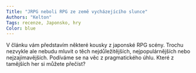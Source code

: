 ```yaml
---
Title: "JRPG neboli RPG ze země vycházejícího slunce"
Authors: "Kelton"
Tags: recenze, Japonsko, hry
Color: blue
---
```

V článku vám představím některé kousky
z japonské RPG scény. Trochu nezvykle
ale nebudu mluvit o těch nejdůležitějších,
nejpopulárnějších nebo nejzajímavějších.
Podíváme se na věc z pragmatického úhlu.
Které z tamějších her si můžete přečíst?